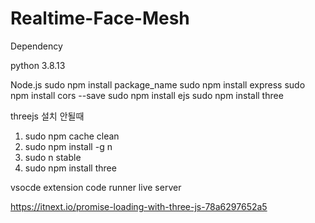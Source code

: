 # Realtime-Face-Mesh

Dependency

python 3.8.13

Node.js
sudo npm install package_name
    sudo npm install express
    sudo npm install cors --save
    sudo npm install ejs
    sudo npm install three


threejs 설치 안될때

1. sudo npm cache clean
2. sudo npm install -g n
3. sudo n stable
4. sudo npm install three


vsocde extension
    code runner
    live server


https://itnext.io/promise-loading-with-three-js-78a6297652a5